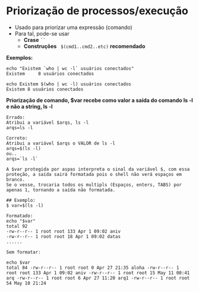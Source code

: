 # Priorização de processos/execução

* Usado para priorizar uma expressão (comando)
* Para tal, pode-se usar
   * **Crase** ` `` `
   * **Construções** ` $(cmd1..cmd2..etc)`  **recomendado**

**Exemplos:**

```
echo "Existem `who | wc -l` usuários conectados"
Existem     8 usuários conectados

echo Existem $(who | wc -l) usuários conectados
Existem 8 usuários conectados

```

**Priorização de comando, $var recebe como valor a saída do comando ls -l e não a string, ls -l**

```
Errado:
Atribui a variável $arqs, ls -l
arqs=ls -l

Correto:
Atribui a variável $arqs o VALOR de ls -l
arqs=$(ls -l)
ou..
arqs=`ls -l`

A $var protegida por aspas interpreta o sinal da variável $, com essa proteção, a saída sairá formatada pois o shell não verá espaços em branco.
Se o vesse, trocaria todos os multipls (Espaços, enters, TABS) por apenas 1, tornando a saída não formatada.

## Exemplo:
$ var=$(ls -l)

Formatado:
echo "$var"
total 92 
-rw-r--r-- 1 root root 133 Apr 1 09:02 aniv 
-rw-r--r-- 1 root root 18 Apr 1 09:02 datas 
......

Sem formatar:

echo $var
total 84 -rw-r--r-- 1 root root 0 Apr 27 21:35 aloha -rw-r--r-- 1 
root root 133 Apr 1 09:02 aniv -rw-r--r-- 1 root root 15 May 11 00:41 arq -rw-r--r-- 1 root root 6 Apr 27 11:20 arq1 -rw-r--r-- 1 root root 54 May 10 21:24
```

